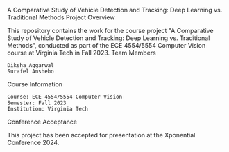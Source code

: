 A Comparative Study of Vehicle Detection and Tracking: Deep Learning vs. Traditional Methods
Project Overview

This repository contains the work for the course project "A Comparative Study of Vehicle Detection and Tracking: Deep Learning vs. Traditional Methods", conducted as part of the ECE 4554/5554 Computer Vision course at Virginia Tech in Fall 2023.
Team Members

    Diksha Aggarwal
    Surafel Anshebo

Course Information

    Course: ECE 4554/5554 Computer Vision
    Semester: Fall 2023
    Institution: Virginia Tech

Conference Acceptance

This project has been accepted for presentation at the Xponential Conference 2024.
